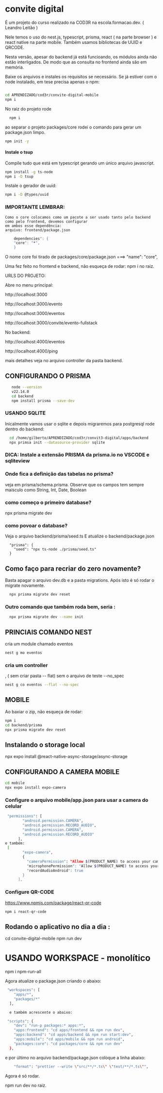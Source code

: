 # convite digital

É um projeto do curso realizado na COD3R na escola.formacao.dev. ( Leandro Leitão )

Nele temos o uso do nest.js, typescript, prisma, react ( na parte browser ) e react native na parte mobile. 
Também usamos bibliotecas de UUID e QRCODE. 

Nesta versão, apesar do backend já está funcioando, os módulos ainda não estão interligados. De modo 
que as consulta no frontend ainda são em memória. 


Baixe os arquivos e instales os requisitos se necessário. 
Se já estiver com o node instalado, em tese precisa apenas o npm:
```bash

cd APRENDIZADO/cod3r/convite-digital-mobile
npm i  
```
No raiz do projeto rode

```bash
  npm i  
```
ao separar o projeto packages/core rodei o comando para gerar um package.json limpo. 

```bash
npm init -y  
```

#### Instale  o tsup
Compile tudo que está em typescript gerando um único arquivo javascript. 
```bash
npm install -g ts-node
npm i -D tsup 
```

Instale o gerador de uuid:
```bash
npm i -D @types/uuid
```

### IMPORTANTE LEMBRAR:
    Como o core colocamos como um pacote a ser usado tanto pelo backend como pelo frontend, devemos configurar 
    em ambos esse dependência: 
    arquivo: frontend/package.json
```bash
    dependencies": {
    "core": "*",
    }
```

O nome core foi tirado de packages/core/package.json ===>   "name": "core",

Uma fez feito no frontend e backend, não esqueça de rodar: npm i no raiz. 

URLS DO PROJETO: 

  Abre no menu principal:

  http://localhost:3000
    


  http://localhost:3000/evento

  http://localhost:3000/eventos

  http://localhost:3000/convite/evento-fullstack

  

  No backend:

  http://localhost:4000/eventos
  
  http://localhost:4000/ping

  mais detalhes veja no arquivo controller da pasta backend. 

## CONFIGURANDO O PRISMA
```bash
   node --version 
   v22.14.0
   cd backend
   npm install prisma --save-dev
```    
### USANDO SQLITE
  Inicalmente vamos usar o sqlite e depois migraremos para postgresql 
  rode dentro do backend: 
```bash
  cd /home/gilberto/APRENDIZADO/cod3r/convit3-digital/apps/backend
  npx primsa init --datasource-provider sqlite
```    
### DICA: Instale a extensão PRISMA da prisma.io no VSCODE e sqliteview

### Onde fica a definição das tabelas no prisma?

veja em prisma/schema.prisma. 
Observe que os campos tem sempre maísculo como String, Int, Date, Boolean

### como começo o primeiro database?
npx prisma migrate dev

### como povoar o database?
Veja o arquivo backend/prisma/seed.ts
E atualize o backend/package.json 
```
  "prisma": {
    "seed": "npx ts-node ./prisma/seed.ts"
  }
```
## Como faço para recriar do zero novamente? 
Basta apagar o arquivo dev.db e a pasta migrations. 
Após isto é só rodar o migrate novamente. 
```bash
  npx prisma migrate dev reset 
```    


### Outro comando que também roda bem, seria : 
```bash
  npx prisma migrate dev --name init
```    

## PRINCIAIS COMANDO NEST
cria um module chamado eventos
```bash
nest g mo eventos 
```    

### cria um controller

, ( sem criar pasta  -- flat) sem o arquivo de teste --no_spec
```bash
nest g co eventos --flat --no-spec
```    

## MOBILE

Ao baxiar o zip, não esqueça de rodar: 
```bash
npm i 
cd backend/prisma
npx prisma migrate dev reset 
```    
## Instalando o storage local
npx expo install @react-native-async-storage/async-storage

## CONFIGURANDO A CAMERA MOBILE
```bash
cd mobile
npx expo install expo-camera

```    
### Configure o arquivo mobile/app.json para usar a camera do celular
```bash
 "permissions": [
        "android.permission.CAMERA",
        "android.permission.RECORD_AUDIO",
        "android.permission.CAMERA",
        "android.permission.RECORD_AUDIO"
      ],
e também: 
 [
        "expo-camera",
        {
          "cameraPermission": "Allow $(PRODUCT_NAME) to access your camera",
          "microphonePermission": "Allow $(PRODUCT_NAME) to access your microphone",
          "recordAudioAndroid": true
        }
      ],      
```    
### Configure QR-CODE

https://www.npmjs.com/package/react-qr-code

```bash
npm i react-qr-code
```

## Rodando o aplicativo no dia a dia : 
cd convite-digital-mobile
npm run dev

# USANDO WORKSPACE - monolítico

npm i npm-run-all

Agora atualize o package.json criando o abaixo:
```bash
 "workspaces": [
    "apps/*",
    "packages/*"
  ],

  e também acrescente o abaixo: 

 "scripts": {
    "dev": "run-p packages:* apps:*",
    "apps:frontend": "cd apps/frontend && npm run dev",
    "apps:backend": "cd apps/backend && npm run start:dev",
    "apps:mobile": "cd apps/mobile && npm run android",
    "packages:core": "cd packages/core && npm run dev"
  },
```  
e por último no arquivo backend/package.json coloque a linha abaixo:
```bash
    "format": "prettier --write \"src/**/*.ts\" \"test/**/*.ts\"",
```
Agora é só rodar.

npm run dev no raiz. 